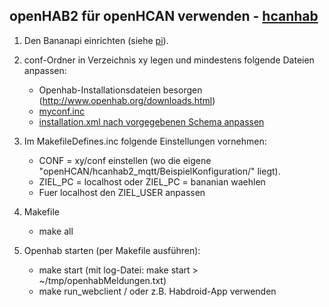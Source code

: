 openHAB2 für openHCAN verwenden - [hcanhab](https://github.com/hcanIngo/openHCAN/wiki/hcanhab)
--------------------------------

1. Den Bananapi einrichten (siehe [pi](https://github.com/hcanIngo/openHCAN/tree/master/pi/Systemd)).


2. conf-Ordner in Verzeichnis xy legen und mindestens folgende Dateien anpassen:
	- Openhab-Installationsdateien besorgen (http://www.openhab.org/downloads.html)
	- [myconf.inc](https://github.com/hcanIngo/openHCAN/tree/master/hcanhab2_mqtt/BeispielKonfiguration/myconf.inc)
	- [installation.xml nach vorgegebenen Schema anpassen](https://github.com/hcanIngo/openHCAN/tree/master/hcanhab2_mqtt/BeispielKonfiguration/installation.xml)


3. Im MakefileDefines.inc folgende Einstellungen vornehmen: 
	- CONF = xy/conf  einstellen (wo die eigene "openHCAN/hcanhab2_mqtt/BeispielKonfiguration/" liegt). 
	- ZIEL_PC = localhost   oder   ZIEL_PC = bananian  waehlen
	- Fuer localhost den ZIEL_USER anpassen


4. Makefile
	- make all


4. Openhab starten (per Makefile ausführen):
	- make start     (mit log-Datei: make start > ~/tmp/openhabMeldungen.txt)
	- make run_webclient / oder z.B. Habdroid-App verwenden
